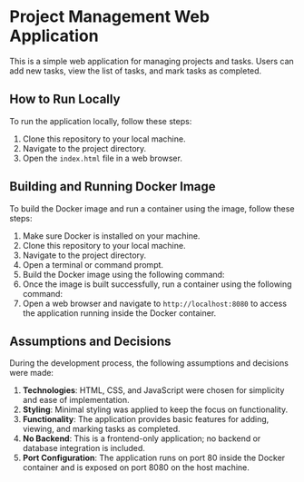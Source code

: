 # Project Management Web Application

This is a simple web application for managing projects and tasks. Users can add new tasks, view the list of tasks, and mark tasks as completed.

## How to Run Locally

To run the application locally, follow these steps:

1. Clone this repository to your local machine.
2. Navigate to the project directory.
3. Open the `index.html` file in a web browser.

## Building and Running Docker Image

To build the Docker image and run a container using the image, follow these steps:

1. Make sure Docker is installed on your machine.
2. Clone this repository to your local machine.
3. Navigate to the project directory.
4. Open a terminal or command prompt.
5. Build the Docker image using the following command:
6. Once the image is built successfully, run a container using the following command:
7. Open a web browser and navigate to `http://localhost:8080` to access the application running inside the Docker container.

## Assumptions and Decisions

During the development process, the following assumptions and decisions were made:

1. **Technologies**: HTML, CSS, and JavaScript were chosen for simplicity and ease of implementation.
2. **Styling**: Minimal styling was applied to keep the focus on functionality.
3. **Functionality**: The application provides basic features for adding, viewing, and marking tasks as completed.
4. **No Backend**: This is a frontend-only application; no backend or database integration is included.
5. **Port Configuration**: The application runs on port 80 inside the Docker container and is exposed on port 8080 on the host machine.


